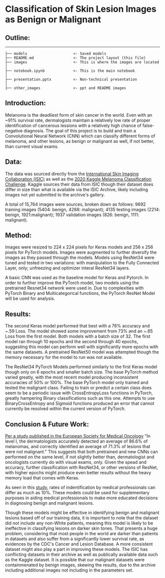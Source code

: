 # Classification of Skin Lesion Images as Benign or Malignant


## Outline:
-----------------------------------------
    ├── models                     <- Saved models
    ├── README.md                  <- The project layout (this file)
    ├── images                     <- This is where the images are located
    │
    ├── notebook.ipynb             <- This is the main notebook 
    │
    ├── presentation.pptx          <- Non-technical presentation
    │
    ├── other_images               <- ppt and README images


## Introduction: 

Melanoma is the deadliest form of skin cancer in the world. Even with an ~91% survival rate, dermalogists maintain a relatively low rate of proper identification of cancerous lessions with a relatively high chance of false-negative diagnosis. The goal of this project is to build and train a Convolutional Neural Network (CNN) which can classify different forms of melanoma, and other lesions, as benign or malignant as well, if not better, than current visual exams.

## Data:

The data was sourced directly from the <a href='https://www.isic-archive.com/'>International Skin Imaging Collaboration (ISIC)</a> as well as the <a href='https://www.kaggle.com/c/siim-isic-melanoma-classification'>2020 Kaggle Melanoma Classification Challenge</a>. Kaggle sources their data from ISIC though their dataset does differ in size than what is available via the ISIC Archive, likely including images not yet submitted to the archive's gallery.

A total of 15,764 images were sources, broken down as follows: 9692 training images (5404: benign, 4288: malignant); 4135 testing images (2214: benign, 1921:malignant); 1937 validation images (826: benign, 1111: malignant).

## Method:

Images were resized to 224 x 224 pixels for Keras models and 256 x 256 pixels for PyTorch models. Images were augmented to further diversify the images as they passed through the models. Models using ResNet34 were tuned and tested in two variations: with manipulation to the Fully Connected Layer, only; unfreezing and optimizer interal ResNet34 layers.

A basic CNN was used as the baseline model for Keras and Pytorch. In order to further improve the PyTorch model, two models using the pretrained Resnet34 network were used in. Due to complexities with PyTorch Binary and Multicategorical functions, the PyTorch ResNet Model will be used for analysis.

## Results:

The second Keras model performed that best with a 76% accuracy and ~.59 Loss. The model showed some improvement from 73% and an ~.65 Loss from the first model. Both models with a batch size of 32. The first model ran through 10 epochs and the second through 40 epochs, suggesting this model can perform well with significantly more epochs with the same datasets. A pretrained ResNet50 model was attempted though the memory necessary for the model to run was not available.

The ResNet34 PyTorch Models performed similarly to the first Keras model though only on 6 epochs and smaller batch size. The base PyTorch method varied greatly, with the most recent model producing inconsistent accuracies of 50% or 100%. The base PyTorch model only trained and tested the malignant class. Failing to train or predict a certain class does seem to be a periodic issue with CrossEntropyLoss functions in PyTorch, greatly hampering Binary classifications such as this one. Attempts to use BinaryCrossEntropy and Sigmoid functions produced an error that cannot currently be resolved within the current version of PyTorch.

## Conclusion & Future Work:

<a href='https://www.sciencedaily.com/releases/2018/05/180528190839.htm#:~:text=In%20level%20I%2C%20the%20dermatologists,CNN%20detected%2095%25%20of%20melanomas'>Per a study published in the European Society for Medical Oncology</a> "In level I, the dermatologists accurately detected an average of 86.6% of melanomas, and correctly identified an average of 71.3% of lesions that were not malignant." This suggests that both pretrained and new CNNs can performed on the same level, if not slightly better than, dermatologist and oncologists currently do with visual exams, only. Given the spead and accuracy, further classification with ResNet34, or other versions of ResNet, with higher epochs might produce even better results without the heavy memory load that comes with Keras.

As seen in this <a href="https://www.ncbi.nlm.nih.gov/pmc/articles/PMC6936633/">study</a>, rates of indentification by medical professionals can differ as much as 10%. These models could be used for supplementary purposes in aiding medical professionals to make more educated decisions in diagnosing benign and malignant lesions.

Though these models might be effective in identifying benign and malignant lesions based off of our training data, it is important to note that the dataset did not include any non-White patients, meaning this model is likely to be ineffective in classifying lesions on darker skin tones. That presents a huge problem, considering that most people in the world are darker than patients in datasets and also suffer from a significantly lower survival rate, as evidences by the CDC's Cancer and Lesion Database. A more consistent dataset might also play a part in improving these models. The ISIC has conflicting datasets in their archive as well as publically available data such as the Kaggle dataset. It <m>is</m> possible that our malignant datasets were containmenated by benign images, skewing the results, due to the archive including additional images not including in the parameters set.
